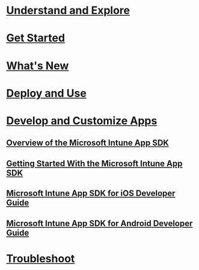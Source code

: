 # [Understand and Explore](/intune/understand-explore/introduction-to-microsoft-intune)
# [Get Started](/intune/get-started/what-to-know-before-you-start-microsoft-intune)
# [What's New](/intune/whats-new/whats-new-in-microsoft-intune)
# [Deploy and Use](/intune/deploy-use/overview-of-device-and-app-lifecycles-in-microsoft-intune)
# [Develop and Customize Apps](intune-app-sdk.md)
## [Overview of the Microsoft Intune App SDK](intune-app-sdk.md)
## [Getting Started With the Microsoft Intune App SDK](intune-app-sdk-get-started.md)
## [Microsoft Intune App SDK for iOS Developer Guide](intune-app-sdk-ios.md)
## [Microsoft Intune App SDK for Android Developer Guide](intune-app-sdk-android.md)
# [Troubleshoot](/intune/troubleshoot/how-to-get-support-for-microsoft-intune)
